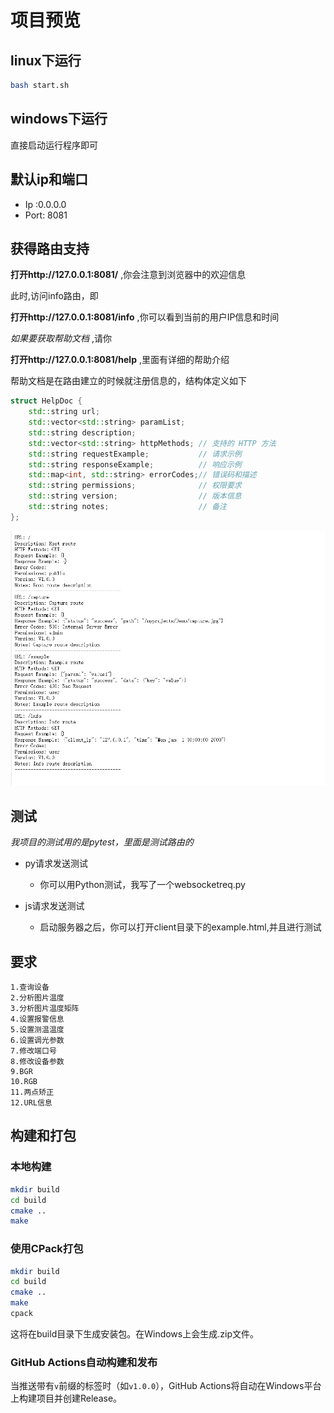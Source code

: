 # 项目预览

## linux下运行

```bash
bash start.sh
```

## windows下运行

直接启动运行程序即可

## 默认ip和端口

- Ip :0.0.0.0
- Port: 8081

## 获得路由支持

**打开http://127.0.0.1:8081/** ,你会注意到浏览器中的欢迎信息

此时,访问info路由，即

**打开http://127.0.0.1:8081/info** ,你可以看到当前的用户IP信息和时间

*如果要获取帮助文档* ,请你

**打开http://127.0.0.1:8081/help** ,里面有详细的帮助介绍

帮助文档是在路由建立的时候就注册信息的，结构体定义如下

```cpp
struct HelpDoc {
    std::string url;
    std::vector<std::string> paramList;
    std::string description;
    std::vector<std::string> httpMethods; // 支持的 HTTP 方法
    std::string requestExample;           // 请求示例
    std::string responseExample;          // 响应示例
    std::map<int, std::string> errorCodes;// 错误码和描述
    std::string permissions;              // 权限要求
    std::string version;                  // 版本信息
    std::string notes;                    // 备注
};
```

![alt text](snapshot/{7AAE425C-F03C-4A4B-9AF0-694E0C760633}.png)

## 测试
*我项目的测试用的是pytest，里面是测试路由的*

* py请求发送测试
    * 你可以用Python测试，我写了一个websocketreq.py
    
* js请求发送测试
    * 启动服务器之后，你可以打开client目录下的example.html,并且进行测试

## 要求

```
1.查询设备
2.分析图片温度
3.分析图片温度矩阵
4.设置报警信息
5.设置测温温度
6.设置调光参数
7.修改端口号
8.修改设备参数
9.BGR
10.RGB
11.两点矫正
12.URL信息
```

## 构建和打包

### 本地构建

```bash
mkdir build
cd build
cmake ..
make
```

### 使用CPack打包

```bash
mkdir build
cd build
cmake ..
make
cpack
```

这将在build目录下生成安装包。在Windows上会生成.zip文件。

### GitHub Actions自动构建和发布

当推送带有`v`前缀的标签时（如`v1.0.0`），GitHub Actions将自动在Windows平台上构建项目并创建Release。